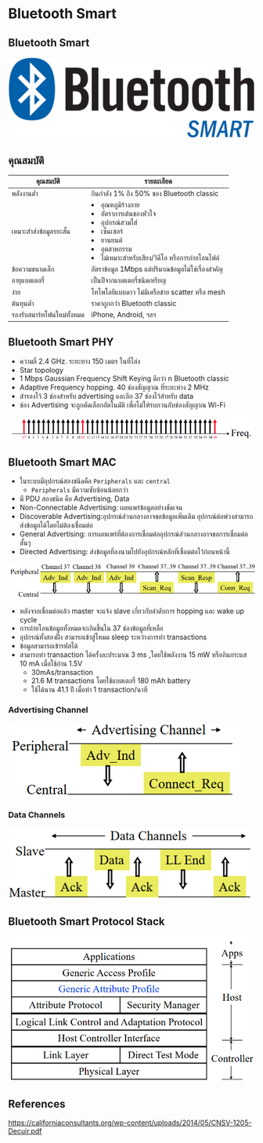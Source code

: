 # Bluetooth Smart
## Bluetooth Smart

![alt text](./Pictures/image-8.png)

## คุณสมบัติ

คุณสมบัติ|รายละเอียด
-|-
พลังงานต่ำ|กินกำลัง 1% ถึง 50% ของ Bluetooth classic
เหมาะสำส่งข้อมูลรยะสั้น | <li>อุณหภูมิร่างกาย <li>อัตราการเต้นของหัวใจ<li> อุปกรณ์สวมใส่<li>เซ็นเซอร์<li>ยานยนต์ <li>อุตสาหกรรม<li>ไม่เหมาะสำหรับเสียง/วิดีโอ หรือการถ่ายโอนไฟล์
ข้อความขนาดเล็ก| อัตราข้อมูล 1Mbps แต่ปริมาณข้อมูลไม่ใช่เรื่องสำคัญ 
อายุแบตเตอรี่| เป็นปีจากแบตเตอรี่ชนิดเหรียญ
ง่าย| โทโพโลยีแบบดาว ไม่มีเครือข่าย scatter หรือ mesh
ต้นทุนต่ำ| ราคาถูกกว่า Bluetooth classic
รองรับสมาร์ทโฟนใหม่ทั้งหมด|  iPhone, Android, ฯลฯ 


## Bluetooth Smart PHY
- ความถี่ 2.4 GHz. ระยะทาง 150 เมตร ในที่โล่ง
- Star topology
- 1 Mbps Gaussian Frequency Shift Keying ดีกว่า n Bluetooth classic
- Adaptive Frequency hopping. 40 ช่องสัญญาณ ที่ระยะห่าง 2 MHz
- สำรองไว้ 3 ช่องสำหรับ advertising และอีก 37 ช่องไว้สำหรับ data
- ช่อง Advertising จะถูกคัดเลือกอัตโนมัติ เพื่อไม่ให้รบกวนกับช่องสัญญาณ Wi-Fi

![alt text](./Pictures/image-9.png)

## Bluetooth Smart MAC

- ในระบบมีอุปกรณ์สองชนิดคือ `Peripherals` และ `central` 
    - `Peripherals` มีความซับซ้อนน้อยกว่า  
- มี PDU สองชนิด คือ  Advertising, Data
- Non-Connectable Advertising: เผยแพร่ข้อมูลอย่างชัดเจน
- Discoverable Advertising:อุปกรณ์ส่วนกลางอาจขอข้อมูลเพิ่มเติม อุปกรณ์ต่อพ่วงสามารถส่งข้อมูลได้โดยไม่ต้องเชื่อมต่อ
- General Advertising: การเผยแพร่ที่ต้องการเชื่อมต่ออุปกรณ์ส่วนกลางอาจขอการเชื่อมต่อสั้นๆ
- Directed Advertising: ส่งข้อมูลที่ลงนามไปยังอุปกรณ์หลักที่เชื่อมต่อไว้ก่อนหน้านี้

![alt text](./Pictures/image-10.png)

- หลังจากเชื่อมต่อแล้ว master จะแจ้ง slave เกี่ยวกับลำดับการ hopping และ
wake up cycle
- การถ่ายโอนข้อมูลทั้งหมดจะเกิดขึ้นใน 37 ช่องข้อมูลที่เหลือ
- อุปกรณ์ทั้งสองฝั่ง สามารถเข้าสู่โหมด sleep ระหว่างการทำ transactions
- ข้อมูลสามารถเข้ารหัสได้
- สามารถทำ transaction ได้ครั้งละประมาณ 3 ms ,โดยใช้พลังงาน 15 mW   หรือกินกระแส 10 mA เมื่อใช้ถ่าน 1.5V
    - 30mAs/transaction
    - 21.6 M transactions โดยใช้แบตเตอรี่ 180 mAh battery
    - ใช้ได้นาน 41.1 ปี เมื่อทำ 1 transaction/นาที

### Advertising Channel

![alt text](./Pictures/image-11.png)

### Data Channels

![alt text](./Pictures/image-12.png)


## Bluetooth Smart Protocol Stack

![alt text](./Pictures/image-13.png)



## References

https://californiaconsultants.org/wp-content/uploads/2014/05/CNSV-1205-Decuir.pdf